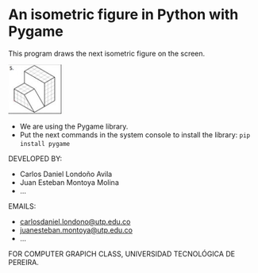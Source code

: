 # An isometric figure in Python with Pygame

This program draws the next isometric figure on the screen.

![img_2.png](img_2.png)

- We are using the Pygame library.
- Put the next commands in the system console to install the library: `pip install pygame`

DEVELOPED BY:
- Carlos Daniel Londoño Avila
- Juan Esteban Montoya Molina
- ...

EMAILS:
- carlosdaniel.londono@utp.edu.co
- juanesteban.montoya@utp.edu.co
- ...

FOR COMPUTER GRAPICH CLASS, UNIVERSIDAD TECNOLÓGICA DE PEREIRA.